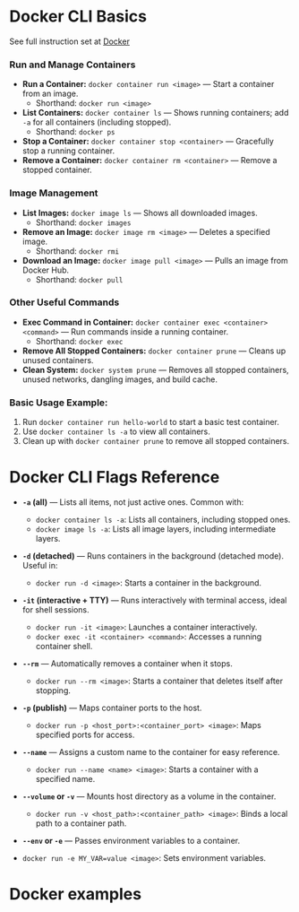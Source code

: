 # Docker CLI Basics
See full instruction set at [Docker](https://docs.docker.com/ 'Docker documentation')


### Run and Manage Containers
- **Run a Container:** `docker container run <image>` — Start a container from an image.
  - Shorthand: `docker run <image>`
- **List Containers:** `docker container ls` — Shows running containers; add `-a` for all containers (including stopped).
  - Shorthand: `docker ps`
- **Stop a Container:** `docker container stop <container>` — Gracefully stop a running container.
- **Remove a Container:** `docker container rm <container>` — Remove a stopped container.

### Image Management
- **List Images:** `docker image ls` — Shows all downloaded images.
  - Shorthand: `docker images`
- **Remove an Image:** `docker image rm <image>` — Deletes a specified image.
  - Shorthand: `docker rmi`
- **Download an Image:** `docker image pull <image>` — Pulls an image from Docker Hub.
  - Shorthand: `docker pull`

### Other Useful Commands
- **Exec Command in Container:** `docker container exec <container> <command>` — Run commands inside a running container.
  - Shorthand: `docker exec`
- **Remove All Stopped Containers:** `docker container prune` — Cleans up unused containers.
- **Clean System:** `docker system prune` — Removes all stopped containers, unused networks, dangling images, and build cache.

### Basic Usage Example:
1. Run `docker container run hello-world` to start a basic test container.
2. Use `docker container ls -a` to view all containers.
3. Clean up with `docker container prune` to remove all stopped containers.



# Docker CLI Flags Reference

- **`-a` (all)** — Lists all items, not just active ones. Common with:
  - `docker container ls -a`: Lists all containers, including stopped ones.
  - `docker image ls -a`: Lists all image layers, including intermediate layers.

- **`-d` (detached)** — Runs containers in the background (detached mode). Useful in:
  - `docker run -d <image>`: Starts a container in the background.

- **`-it` (interactive + TTY)** — Runs interactively with terminal access, ideal for shell sessions.
  - `docker run -it <image>`: Launches a container interactively.
  - `docker exec -it <container> <command>`: Accesses a running container shell.

- **`--rm`** — Automatically removes a container when it stops.
  - `docker run --rm <image>`: Starts a container that deletes itself after stopping.

- **`-p` (publish)** — Maps container ports to the host.
  - `docker run -p <host_port>:<container_port> <image>`: Maps specified ports for access.

- **`--name`** — Assigns a custom name to the container for easy reference.
  - `docker run --name <name> <image>`: Starts a container with a specified name.

- **`--volume` or `-v`** — Mounts host directory as a volume in the container.
  - `docker run -v <host_path>:<container_path> <image>`: Binds a local path to a container path.

- **`--env` or `-e`** — Passes environment variables to a container.
- `docker run -e MY_VAR=value <image>`: Sets environment variables.



# Docker examples

<implement more when time>
